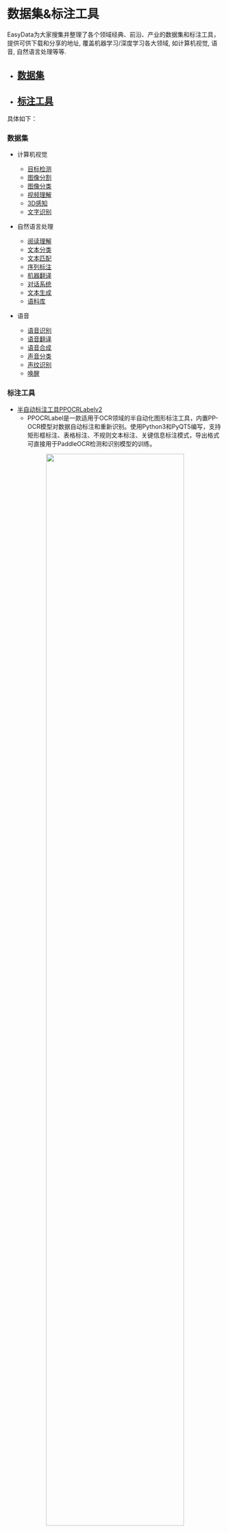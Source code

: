 
# 数据集&标注工具
EasyData为大家搜集并整理了各个领域经典、前沿、产业的数据集和标注工具，提供可供下载和分享的地址, 覆盖机器学习/深度学习各大领域, 如计算机视觉, 语音, 自然语言处理等等.

- ## [数据集](#数据集)

- ## [标注工具](#标注工具)


具体如下：

### 数据集
* 计算机视觉
    - [目标检测](datasets/Detection.md)
    - [图像分割](datasets/Segmentation.md)
    - [图像分类](datasets/Clas.md)
    - [视频理解](datasets/Video.md)
    - [3D感知](datasets/3D.md)
    - [文字识别](datasets/OCR.md)

  
* 自然语言处理
    * [阅读理解](datasets/NLP.md)
    * [文本分类](datasets/NLP.md)
    * [文本匹配](datasets/NLP.md)
    * [序列标注](datasets/NLP.md)
    * [机器翻译](datasets/NLP.md)
    * [对话系统](datasets/NLP.md)
    * [文本生成](datasets/NLP.md)
    * [语料库](datasets/NLP.md)

* 语音
   * [语音识别](datasets/NLP.md)
   * [语音翻译](datasets/NLP.md)
   * [语音合成](datasets/NLP.md)
   * [声音分类](datasets/NLP.md)
   * [声纹识别](datasets/NLP.md)
   * [唤醒](datasets/NLP.md)


###  标注工具
* [半自动标注工具PPOCRLabelv2](Annotation_tool/PPOCRLabelv2.md)
    -  PPOCRLabel是一款适用于OCR领域的半自动化图形标注工具，内置PP-OCR模型对数据自动标注和重新识别。使用Python3和PyQT5编写，支持矩形框标注、表格标注、不规则文本标注、关键信息标注模式，导出格式可直接用于PaddleOCR检测和识别模型的训练。
<div align="center">
<table>
    <tr>
 <img src="https://raw.githubusercontent.com/PaddlePaddle/PaddleOCR/release/2.6/PPOCRLabel/data/gif/steps_en.gif" width="80% center"/>  
     <tr>      
</table>
</div>

* [数据合成工具Style-Text](Annotation_tool/Style_Text.md)
    - Style-Text数据合成工具是基于百度和华科合作研发的文本编辑算法《Editing Text in the Wild》https://arxiv.org/abs/1908.03047
<div align="center">
    <img src="https://raw.githubusercontent.com/PaddlePaddle/PaddleOCR/release/2.6/StyleText/doc/images/3.png" width="600">
</div>

<div align="center">
    <img src="https://raw.githubusercontent.com/PaddlePaddle/PaddleOCR/release/2.6/StyleText/doc/images/1.png" width="600">
</div>


* [交互式分割标注软件EISeg](Annotation_tool/EISeg.md)

    - EISeg(Efficient Interactive Segmentation)基于飞桨开发的一个高效智能的交互式分割标注软件。它涵盖了通用、人像、遥感、医疗、视频等不同方向的高质量交互式分割模型。 另外，将EISeg获取到的标注应用到PaddleSeg提供的其他分割模型进行训练，便可得到定制化场景的高精度模型，打通分割任务从数据标注到模型训练及预测的全流程。

  * 高效的半自动标注工具，已上线多个Top标注平台
  * 覆盖遥感、医疗、视频、3D医疗等众多垂类场景
  * 多平台兼容，简单易用，支持多类别标签管理
    <div align="center">
    <img src="https://user-images.githubusercontent.com/71769312/141130688-e1529c27-aba8-4bf7-aad8-dda49808c5c7.gif" width="600">
    </div>

* [多功能标注工具PaddleLabel](Annotation_tool/PaddleLabel.md)
    - PaddleLabel 是基于飞桨 PaddlePaddle 各个套件的特性提供的配套标注工具。它涵盖分类、检测、分割三种常见的计算机视觉任务的标注能力，具有手动标注和交互式标注相结合的能力。用户可以使用 PaddleLabel 方便快捷的标注自定义数据集并将导出数据用于飞桨提供的其他套件的训练预测流程中。
    <div align="center">
    <img src="https://user-images.githubusercontent.com/71769312/185099439-3230cf80-798d-4a81-bcae-b88bcb714daa.gif" width="600">
    </div>

* [交互式智能视频标注工具-EIVideo](Annotation_tool/EIVideo.md)
    - EIVideo，基于百度飞桨MA-Net交互式视频分割模型打造的交互式**智能视频**标注工具箱，只需简单标注几帧，即可完成全视频标注，若自动标注结果未达要求还可通过多次和视频交互而不断提升视频分割质量，直至对分割质量满意。  

    <div align="center">
    <img width="600" alt="图片" src="https://ai-studio-static-online.cdn.bcebos.com/f792bac0dd3b4f44ade7d744b58e908e2a85ed8718b541cfb6b2ce9fc8ad4374">
    </div>
* [Labelme](https://github.com/wkentaro/labelme)
    - Labelme是一个开源图像标注工具，对它进行使用及二次开发涉及到比较多的知识，通过研究labelme可以了解很多新知识，除了文中介绍的一些知识外，还有图形开发工具QT Designer，是一种可以集成到pycharm中的图形开发工具，生成ui文件，可以转换为py文件，和pycharm结合，可以进行图形界面开发，python版的labelme就是使用QT开发界面。
     <div align="center">
    <img width="600" alt="图片" src="https://raw.githubusercontent.com/wkentaro/labelme/main/examples/classification/.readme/annotation_cat.jpg">
    </div>
